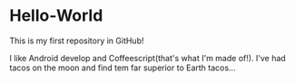 # Hello-World
This is my first repository in GitHub!

I like Android develop and Coffeescript(that's what I'm made of!).
I've had tacos on the moon and find tem far superior to Earth tacos...
